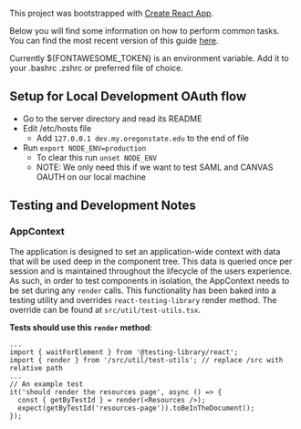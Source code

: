 This project was bootstrapped with [Create React App](https://github.com/facebookincubator/create-react-app).

Below you will find some information on how to perform common tasks.<br>
You can find the most recent version of this guide [here](https://github.com/facebookincubator/create-react-app/blob/master/packages/react-scripts/template/README.md).

Currently \${FONTAWESOME_TOKEN} is an environment variable.
Add it to your .bashrc .zshrc or preferred file of choice.

## Setup for Local Development OAuth flow

- Go to the server directory and read its README
- Edit /etc/hosts file
  - Add `127.0.0.1 dev.my.oregonstate.edu` to the end of file
- Run `export NODE_ENV=production`
  - To clear this run `unset NODE_ENV`
  - NOTE: We only need this if we want to test SAML and CANVAS OAUTH on our local machine

## Testing and Development Notes

### AppContext

The application is designed to set an application-wide context with data that will be used deep in the component tree. This data is queried once per session and is maintained throughout the lifecycle of the users experience. As such, in order to test components in isolation, the AppContext needs to be set during any `render` calls. This functionality has been baked into a testing utility and overrides `react-testing-library` render method. The override can be found at `src/util/test-utils.tsx`.

**Tests should use this `render` method**:

    ...
    import { waitForElement } from '@testing-library/react';
    import { render } from '/src/util/test-utils'; // replace /src with relative path
    ...
    // An example test
    it('should render the resources page', async () => {
      const { getByTestId } = render(<Resources />);
      expect(getByTestId('resources-page')).toBeInTheDocument();
    });
